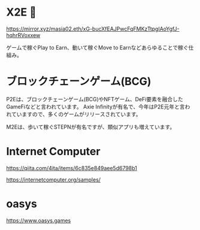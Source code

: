 # X2E 🔴
https://mirror.xyz/masia02.eth/xG-bucXfEAJPwcFqFMKzTtpgIAoYgfJ-hqhrRVoxxew

ゲームで稼ぐPlay to Earn、動いて稼ぐMove to Earnなどあらゆることで稼ぐ仕組み。

# ブロックチェーンゲーム(BCG)

P2Eは、ブロックチェーンゲーム(BCG)やNFTゲーム、DeFi要素を融合したGameFiなどと言われています。
Axie Infinityが有名で、今年はP2E元年と言われていますので、多くのゲームがリリースされています。

M2Eは、歩いて稼ぐSTEPNが有名ですが、類似アプリも増えています。

# Internet Computer
https://qiita.com/4ita/items/6c835e849aee5d6798b1

https://internetcomputer.org/samples/

# oasys
https://www.oasys.games
